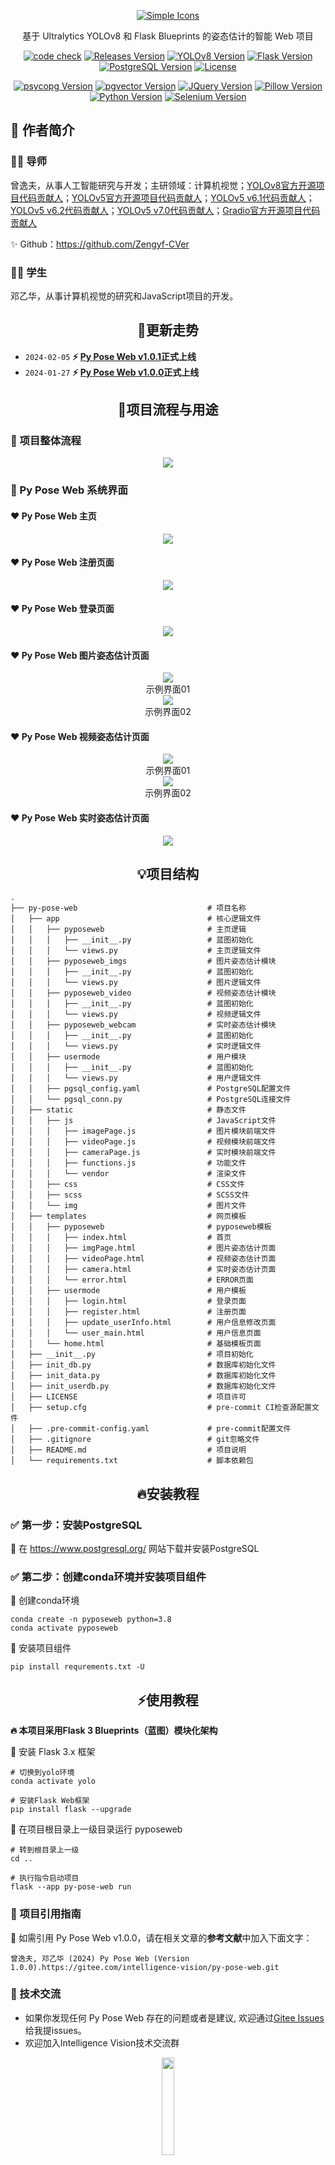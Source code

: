 <p align="center">
<a href="https://gitee.com/intelligence-vision/face-vectordb-login">
<img src="https://pycver.gitee.io/ows-pics/imgs/pyposeweb_logo.png" alt="Simple Icons" >
</a>
<p align="center">
    基于 Ultralytics YOLOv8 和 Flask Blueprints 的姿态估计的智能 Web 项目
</p>
</p>
<p align="center">
<a href="./CodeCheck.md"><img src="https://img.shields.io/badge/CodeCheck-passing-success" alt="code check" /></a>
<a href="https://gitee.com/intelligence-vision/py-pose-web/releases/v1.0.1"><img src="https://img.shields.io/badge/Releases-v1.0.1-green" alt="Releases Version" /></a>
<a href="https://github.com/ultralytics/ultralytics"><img src="https://img.shields.io/badge/ultralytics-8.1.9%2B-blue" alt="YOLOv8 Version" /></a>
<a href="https://github.com/pallets/flask"><img src="https://img.shields.io/badge/flask-3.0.2%2B-orange?logo=flask" alt="Flask Version" /></a>
<a href="https://www.postgresql.org/"><img src="https://img.shields.io/badge/PostgreSQL-16.1%2B-blue?logo=PostgreSQL" alt="PostgreSQL Version" /></a>
<a href="https://gitee.com/intelligence-vision/face-vectordb-login/blob/master/LICENSE"><img src="https://img.shields.io/badge/License-AGPL--3.0-blue" alt="License" /></a>
</p>
<p align="center">
<a href="https://github.com/psycopg/psycopg"><img src="https://img.shields.io/badge/psycopg-3.1.18%2B-green?logo=psycopg" alt="psycopg Version" /></a>
<a href="https://github.com/pgvector/pgvector"><img src="https://img.shields.io/badge/pgvector--python-0.2.4%2B-blue?logo=pgvector" alt="pgvector Version" /></a>
<a href="https://jquery.com/"><img src="https://img.shields.io/badge/JQuery-3.7.1%2B-green?logo=jquery" alt="JQuery Version" /></a>
<a href="https://github.com/python-pillow/Pillow"><img src="https://img.shields.io/badge/pillow-10.2.0%2B-blue?logo=pillow" alt="Pillow Version" /></a>
<a href="https://www.python.org/"><img src="https://img.shields.io/badge/Python-3.8%2B-blue?logo=python" alt="Python Version" /></a>
<a href="https://github.com/SeleniumHQ/selenium"><img src="https://img.shields.io/badge/Selenium-4.16.0%2b-brightgreen?logo=selenium" alt="Selenium Version"></a>
</p>

## 🚀 作者简介

### 👨‍🏫 导师

曾逸夫，从事人工智能研究与开发；主研领域：计算机视觉；[YOLOv8官方开源项目代码贡献人](https://github.com/ultralytics/ultralytics/graphs/contributors)；[YOLOv5官方开源项目代码贡献人](https://github.com/ultralytics/yolov5/graphs/contributors)；[YOLOv5 v6.1代码贡献人](https://github.com/ultralytics/yolov5/releases/tag/v6.1)；[YOLOv5 v6.2代码贡献人](https://github.com/ultralytics/yolov5/releases/tag/v6.2)；[YOLOv5 v7.0代码贡献人](https://github.com/ultralytics/yolov5/releases/tag/v7.0)；[Gradio官方开源项目代码贡献人](https://github.com/gradio-app/gradio/graphs/contributors)

✨  Github：https://github.com/Zengyf-CVer

### 👩‍🎓 学生

邓乙华，从事计算机视觉的研究和JavaScript项目的开发。

<h2 align="center">🚀更新走势</h2>

- `2024-02-05` **⚡ [Py Pose Web v1.0.1](https://gitee.com/intelligence-vision/py-pose-web/releases/tag/v1.0.1)正式上线**
- `2024-01-27` **⚡ [Py Pose Web v1.0.0](https://gitee.com/intelligence-vision/py-pose-web/releases/tag/v1.0.0)正式上线**

<h2 align="center">💎项目流程与用途</h2>

### 📌 项目整体流程

<div align="center" >
<img src="https://pycver.gitee.io/ows-pics/imgs/pyposeweb_workflow.png">
</div>

### 📌 Py Pose Web 系统界面

#### ❤️ Py Pose Web 主页

<div align="center" >
<img src="https://pycver.gitee.io/ows-pics/imgs/pyposeweb_index.png">
</div>

#### ❤️ Py Pose Web 注册页面

<div align="center" >
<img src="https://pycver.gitee.io/ows-pics/imgs/pyposeweb_register.png">
</div>

#### ❤️ Py Pose Web 登录页面

<div align="center" >
<img src="https://pycver.gitee.io/ows-pics/imgs/pyposeweb_login.png">
</div>

#### ❤️ Py Pose Web 图片姿态估计页面

<div align="center" >
<img src="https://pycver.gitee.io/ows-pics/imgs/pyposeweb_img.png">
</div>
<div align="center" >
示例界面01
</div>

<div align="center" >
<img src="https://pycver.gitee.io/ows-pics/imgs/pyposeweb_img02.png">
</div>
<div align="center" >
示例界面02
</div>

#### ❤️ Py Pose Web 视频姿态估计页面

<div align="center" >
<img src="https://pycver.gitee.io/ows-pics/imgs/pyposeweb_video.png">
</div>
<div align="center" >
示例界面01
</div>

<div align="center" >
<img src="https://pycver.gitee.io/ows-pics/imgs/pyposeweb_video02.png">
</div>
<div align="center" >
示例界面02
</div>

#### ❤️ Py Pose Web 实时姿态估计页面

<div align="center" >
<img src="https://pycver.gitee.io/ows-pics/imgs/pyposeweb_webcam.png">
</div>

<h2 align="center">💡项目结构</h2>

```
.
├── py-pose-web								# 项目名称
│   ├── app									# 核心逻辑文件
│   │   ├── pyposeweb						# 主页逻辑
│   │   │	├── __init__.py					# 蓝图初始化
│   │   │	└── views.py					# 主页逻辑文件
│   │   ├── pyposeweb_imgs					# 图片姿态估计模块
│   │   │	├── __init__.py					# 蓝图初始化
│   │   │	└── views.py					# 图片逻辑文件
│   │   ├── pyposeweb_video					# 视频姿态估计模块
│   │   │	├── __init__.py					# 蓝图初始化
│   │   │	└── views.py					# 视频逻辑文件
│   │   ├── pyposeweb_webcam				# 实时姿态估计模块
│   │   │	├── __init__.py					# 蓝图初始化
│   │   │	└── views.py					# 实时逻辑文件
│   │   ├── usermode						# 用户模块
│   │   │	├── __init__.py					# 蓝图初始化
│   │   │	└── views.py					# 用户逻辑文件
│   │   ├── pgsql_config.yaml				# PostgreSQL配置文件
│   │   └── pgsql_conn.py					# PostgreSQL连接文件
│   ├── static								# 静态文件
│   │   ├── js								# JavaScript文件
│   │   │	├── imagePage.js				# 图片模块前端文件
│   │   │	├── videoPage.js				# 视频模块前端文件
│   │   │	├── cameraPage.js				# 实时模块前端文件
│   │   │	├── functions.js				# 功能文件
│   │   │	└── vendor						# 渲染文件
│   │   ├── css								# CSS文件
│   │   ├── scss							# SCSS文件
│   │   └── img								# 图片文件
│   ├── templates							# 网页模板
│   │   ├── pyposeweb						# pyposeweb模板
│   │   │	├── index.html					# 首页
│   │   │	├── imgPage.html				# 图片姿态估计页面
│   │   │	├── videoPage.html				# 视频姿态估计页面
│   │   │	├── camera.html					# 实时姿态估计页面
│   │   │	└── error.html					# ERROR页面
│   │   ├── usermode						# 用户模板
│   │   │	├── login.html					# 登录页面
│   │   │	├── register.html				# 注册页面
│   │   │	├── update_userInfo.html		# 用户信息修改页面
│   │   │	└── user_main.html				# 用户信息页面
│   │   └── home.html						# 基础模板页面
│   ├── __init__.py							# 项目初始化
│   ├── init_db.py							# 数据库初始化文件
│   ├── init_data.py						# 数据库初始化文件
│   ├── init_userdb.py						# 数据库初始化文件
│   ├── LICENSE								# 项目许可
│   ├── setup.cfg							# pre-commit CI检查源配置文件
│   ├── .pre-commit-config.yaml				# pre-commit配置文件
│   ├── .gitignore							# git忽略文件
│   ├── README.md							# 项目说明
│   └── requirements.txt					# 脚本依赖包
```

<h2 align="center">🔥安装教程</h2>

### ✅ 第一步：安装PostgreSQL

📌 在 https://www.postgresql.org/ 网站下载并安装PostgreSQL

### ✅ 第二步：创建conda环境并安装项目组件

📌 创建conda环境

```shell
conda create -n pyposeweb python=3.8
conda activate pyposeweb
```

📌 安装项目组件

```shell
pip install requrements.txt -U
```

<h2 align="center">⚡使用教程</h2>

**🔥 本项目采用Flask 3 Blueprints（蓝图）模块化架构**

📌 安装 Flask 3.x 框架

```shell
# 切换到yolo环境
conda activate yolo

# 安装Flask Web框架
pip install flask --upgrade
```

📌  在项目根目录上一级目录运行 pyposeweb

```shell
# 转到根目录上一级
cd ..

# 执行指令启动项目
flask --app py-pose-web run
```

### 📝 项目引用指南

📌 如需引用 Py Pose Web v1.0.0，请在相关文章的**参考文献**中加入下面文字：

```
曾逸夫, 邓乙华 (2024) Py Pose Web (Version 1.0.0).https://gitee.com/intelligence-vision/py-pose-web.git
```

### 💬 技术交流

- 如果你发现任何 Py Pose Web 存在的问题或者是建议, 欢迎通过[Gitee Issues](https://gitee.com/intelligence-vision/py-pose-web/issues)给我提issues。
- 欢迎加入Intelligence Vision技术交流群

<div align="center" >
<img src="https://pycver.gitee.io/ows-pics/imgs/IntelligenceVisionGroup.jpg" width="20%">
</div>
